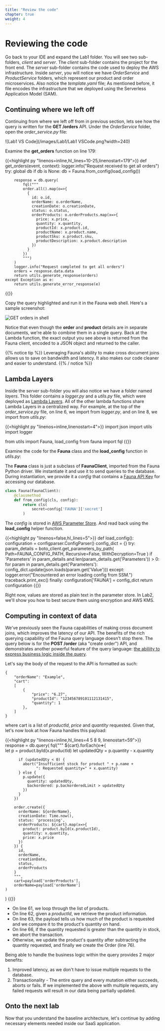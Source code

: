 ```yaml
---
title: "Review the code" 
chapter: true
weight: 4
---
```


# Reviewing the code

Go back to your IDE and expand the Lab1 folder. You will see two sub-folders, *client* and *server*. 
The *client* sub-folder contains the project for the front end. 
The *server* sub-folder contains the code used to deploy the AWS infrastructure. 
Inside *server*, you will notice we have *OrderService* and *ProductService* folders, 
which represent our product and order microservices. Also notice the *template.yaml* file; 
As mentioned before, it file encodes the infrastructure that we deployed using the Serverless Application Model (SAM).

## Continuing where we left off

Continuing from where we left off from in previous section, lets see how the query is written for the **GET /orders** API.
Under the *OrderService* folder, open the *order_service.py* file:

![Lab1 VS Code](/images/Lab1/Lab1 VSCode.png?width=240)

Examine the **get_orders** function on line 179:

{{<highlight py "linenos=inline,hl_lines=10-25,linenostart=179">}}
def get_orders(event, context):
    logger.info("Request received to get all orders")
    try:
        global db
        if db is None:
            db = Fauna.from_config(load_config())

        response = db.query(
            fql("""
            order.all().map(o=>{
              {
                id: o.id,
                orderName: o.orderName,
                creationDate: o.creationDate,
                status: o.status,
                orderProducts: o.orderProducts.map(x=>{
                  price: x.price,
                  quantity: x.quantity,
                  productId: x.product.id,
                  productName: x.product.name,
                  productSku: x.product.sku,
                  productDescription: x.product.description
                })
              }
            })
            """)
        )        
        logger.info("Request completed to get all orders")
        orders = response.data.data
        return utils.generate_response(orders)
    except Exception as e:
        return utils.generate_error_response(e)
{{</highlight>}}

Copy the query highlighted and run it in the Fauna web shell. Here's a sample screenshot:

![GET orders in shell](/images/Lab1/shell_get_orders.png?width=770)

Notice that even though the **order** and **product** details are in separate documents, we're able to combine them
in a single query. 
Back at the Lambda function, the exact output you see above is returned from the Fauna client, encoded to a JSON object and returned to the caller.

{{% notice tip %}}
Leveraging Fauna's ability to make cross document joins allows us to save on bandwidth and latency. 
It also makes our code cleaner and easier to understand.
{{% / notice %}}

## Lambda Layers
Inside the *server* sub-folder you will also notice we have a folder named *layers*. This folder contains a *logger.py* and a *utils.py* file, which were deployed as [Lambda Layers](https://docs.aws.amazon.com/lambda/latest/dg/configuration-layers.html). 
All of the other lambda functions share Lambda Layers in a centralized way. For example,
at the top of the *order_service.py* file, on line 6, we import from *logger.py*, and on line 8, we import from *utils.py*:

{{<highlight py "linenos=inline,linenostart=4">}}
import json
import utils
import logger

from utils import Fauna, load_config
from fauna import fql
{{</highlight>}}

Examine the code for the **Fauna** class and the **load_config** function in *utils.py*:

The **Fauna** class is just a subclass of 
**FaunaClient**, imported from the Fauna Python driver. We instantiate it and use it to send queries to the database. 
During instantiation, we provide it a *config* that contains a 
[Fauna API Key](https://docs.fauna.com/fauna/current/security/keys) for accessing our database.

```py
class Fauna(FaunaClient):
    @classmethod
    def from_config(cls, config):
        return cls(
            secret=config['FAUNA']['secret']
        )
```

The *config* is stored in
[AWS Parameter Store](https://docs.aws.amazon.com/systems-manager/latest/userguide/systems-manager-parameter-store.html).
And read back using the **load_config** helper function.

{{<highlight py "linenos=false,hl_lines=5">}}
def load_config():
    configuration = configparser.ConfigParser()
    config_dict = {}
    try: 
        param_details = boto_client.get_parameters_by_path(
            Path=FAUNA_CONFIG_PATH,
            Recursive=False,
            WithDecryption=True
        )
        if 'Parameters' in param_details and len(param_details.get('Parameters')) > 0:
            for param in param_details.get('Parameters'):
                config_dict.update(json.loads(param.get('Value')))
    except:
        logger.error("Encountered an error loading config from SSM.")
        traceback.print_exc()
    finally:
        configuration['FAUNA'] = config_dict
        return configuration
{{</highlight>}}

Right now, values are stored as plain text in the parameter store. In Lab2, we'll show you how to best secure them using
encryption and AWS KMS.

## Computing in context of data
We've previously seen the Fauna capabilities of making cross document joins, which improves the latency of our API. 
The benefits of the rich querying capability of the Fauna query language doesn't stop there. 
The query below is for the **POST /order** (aka "create order") API, and demonstrates another powerful feature
of the query language: <u>the abiliity to express business logic inside the query</u>.

Let's say the body of the request to the API is formatted as such:
```
{
    "orderName": "Example",
    "cart":
    [
        {
            "price": "6.27",
            "productId": "123456789101112131415",
            "quantity": 1
        },
    ]
}
```
where cart is a list of *productId*, *price* and *quantity* requested. Given that, let's now look at how Fauna
handles this payload:

{{<highlight py "linenos=inline,hl_lines=4 5 8 9, linenostart=59">}}
response = db.query(
    fql("""
        ${cart}.forEach(x=>{              
          let p = product.byId(x.productId)
          let updatedQty = p.quantity - x.quantity

          if (updatedQty < 0) {                  
            abort("Insufficient stock for product " + p.name + 
                  ": Requested quantity=" + x.quantity)
          } else {
            p.update({
              quantity: updatedQty,
              backordered: p.backorderedLimit > updatedQty
            })
          }
        })

        order.create({
          orderName: ${orderName},
          creationDate: Time.now(),
          status: 'processing',
          orderProducts: ${cart}.map(x=>{
            product: product.byId(x.productId),
            quantity: x.quantity,
            price: x.price
          })
        }) {
          id,
          orderName,
          creationDate,
          status,
          orderProducts
        }
        """,
        cart=payload['orderProducts'],
        orderName=payload['orderName']        
    )
)
{{</highlight>}}

* On line 61, we loop through the list of products.
* On line 62, given a *productId*, we retrieve the product information.
* On line 63, the payload tells us how much of the product is requested and we compare it to the product's quantity on hand.
* On line 66, if the quantity requested is greater than the quantity in stock, we abort the transaction.
* Otherwise, we update the product's quantity after subtracting the quantity requested, and finally we create the Order (line 76).

Being able to handle the business logic within the query provides 2 major benefits:

1. Improved latency, as we don't have to issue multiple requests to the database.
2. Transactionality - The entire query and every mutation either succeeds, aborts or fails. If we implemented the above with multiple requests, any failed requests will result in our data being partially updated.

## Onto the next lab
Now that you understand the baseline architecture, let's continue by adding necessary elements needed inside our SaaS application.